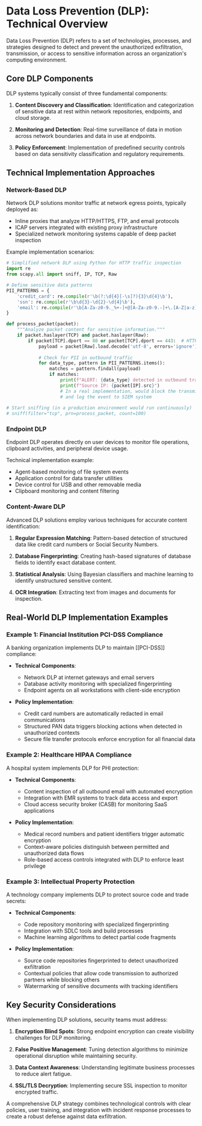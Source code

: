 # Data Loss Prevention (DLP): Technical Overview

Data Loss Prevention (DLP) refers to a set of technologies, processes, and strategies designed to detect and prevent the unauthorized exfiltration, transmission, or access to sensitive information across an organization's computing environment.

## Core DLP Components

DLP systems typically consist of three fundamental components:

1. **Content Discovery and Classification**: Identification and categorization of sensitive data at rest within network repositories, endpoints, and cloud storage.
    
2. **Monitoring and Detection**: Real-time surveillance of data in motion across network boundaries and data in use at endpoints.
    
3. **Policy Enforcement**: Implementation of predefined security controls based on data sensitivity classification and regulatory requirements.
    

## Technical Implementation Approaches

### Network-Based DLP

Network DLP solutions monitor traffic at network egress points, typically deployed as:

- Inline proxies that analyze HTTP/HTTPS, FTP, and email protocols
- ICAP servers integrated with existing proxy infrastructure
- Specialized network monitoring systems capable of deep packet inspection

Example implementation scenarios:

```python
# Simplified network DLP using Python for HTTP traffic inspection
import re
from scapy.all import sniff, IP, TCP, Raw

# Define sensitive data patterns
PII_PATTERNS = {
    'credit_card': re.compile(r'\b(?:\d{4}[-\s]?){3}\d{4}\b'),
    'ssn': re.compile(r'\b\d{3}-\d{2}-\d{4}\b'),
    'email': re.compile(r'\b[A-Za-z0-9._%+-]+@[A-Za-z0-9.-]+\.[A-Z|a-z]{2,}\b')
}

def process_packet(packet):
    """Analyze packet content for sensitive information."""
    if packet.haslayer(TCP) and packet.haslayer(Raw):
        if packet[TCP].dport == 80 or packet[TCP].dport == 443:  # HTTP/HTTPS
            payload = packet[Raw].load.decode('utf-8', errors='ignore')
            
            # Check for PII in outbound traffic
            for data_type, pattern in PII_PATTERNS.items():
                matches = pattern.findall(payload)
                if matches:
                    print(f"ALERT: {data_type} detected in outbound traffic")
                    print(f"Source IP: {packet[IP].src}")
                    # In a real implementation, would block the transmission
                    # and log the event to SIEM system
                    
# Start sniffing (in a production environment would run continuously)
# sniff(filter="tcp", prn=process_packet, count=100)
```

### Endpoint DLP

Endpoint DLP operates directly on user devices to monitor file operations, clipboard activities, and peripheral device usage.

Technical implementation example:

- Agent-based monitoring of file system events
- Application control for data transfer utilities
- Device control for USB and other removable media
- Clipboard monitoring and content filtering

### Content-Aware DLP

Advanced DLP solutions employ various techniques for accurate content identification:

1. **Regular Expression Matching**: Pattern-based detection of structured data like credit card numbers or Social Security Numbers.
    
2. **Database Fingerprinting**: Creating hash-based signatures of database fields to identify exact database content.
    
3. **Statistical Analysis**: Using Bayesian classifiers and machine learning to identify unstructured sensitive content.
    
4. **OCR Integration**: Extracting text from images and documents for inspection.
    

## Real-World DLP Implementation Examples

### Example 1: Financial Institution PCI-DSS Compliance

A banking organization implements DLP to maintain [[PCI-DSS]] compliance:

- **Technical Components**:
    
    - Network DLP at internet gateways and email servers
    - Database activity monitoring with specialized fingerprinting
    - Endpoint agents on all workstations with client-side encryption
- **Policy Implementation**:
    
    - Credit card numbers are automatically redacted in email communications
    - Structured PAN data triggers blocking actions when detected in unauthorized contexts
    - Secure file transfer protocols enforce encryption for all financial data

### Example 2: Healthcare HIPAA Compliance

A hospital system implements DLP for PHI protection:

- **Technical Components**:
    
    - Content inspection of all outbound email with automated encryption
    - Integration with EMR systems to track data access and export
    - Cloud access security broker (CASB) for monitoring SaaS applications
- **Policy Implementation**:
    
    - Medical record numbers and patient identifiers trigger automatic encryption
    - Context-aware policies distinguish between permitted and unauthorized data flows
    - Role-based access controls integrated with DLP to enforce least privilege

### Example 3: Intellectual Property Protection

A technology company implements DLP to protect source code and trade secrets:

- **Technical Components**:
    
    - Code repository monitoring with specialized fingerprinting
    - Integration with SDLC tools and build processes
    - Machine learning algorithms to detect partial code fragments
- **Policy Implementation**:
    
    - Source code repositories fingerprinted to detect unauthorized exfiltration
    - Contextual policies that allow code transmission to authorized partners while blocking others
    - Watermarking of sensitive documents with tracking identifiers

## Key Security Considerations

When implementing DLP solutions, security teams must address:

1. **Encryption Blind Spots**: Strong endpoint encryption can create visibility challenges for DLP monitoring.
    
2. **False Positive Management**: Tuning detection algorithms to minimize operational disruption while maintaining security.
    
3. **Data Context Awareness**: Understanding legitimate business processes to reduce alert fatigue.
    
4. **SSL/TLS Decryption**: Implementing secure SSL inspection to monitor encrypted traffic.
    

A comprehensive DLP strategy combines technological controls with clear policies, user training, and integration with incident response processes to create a robust defense against data exfiltration.